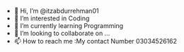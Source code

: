 - 👋 Hi, I’m @itzabdurrehman01
- 👀 I’m interested in Coding
- 🌱 I’m currently learning Programming
- 💞️ I’m looking to collaborate on ...
- 📫 How to reach me :My contact Number 03034526162

<!---
itzabdurrehman01/itzabdurrehman01 is a ✨ special ✨ repository because its `README.md` (this file) appears on your GitHub profile.
You can click the Preview link to take a look at your changes.
--->
